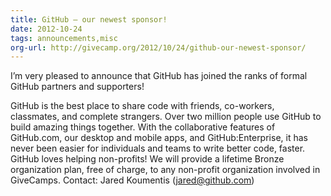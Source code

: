 ```yaml
---
title: GitHub – our newest sponsor!
date: 2012-10-24
tags: announcements,misc
org-url: http://givecamp.org/2012/10/24/github-our-newest-sponsor/
---
```


I’m very pleased to announce that GitHub has joined the ranks of formal GitHub partners and supporters!


GitHub is the best place to share code with friends, co-workers, classmates, and complete strangers. Over two million people use GitHub to build amazing things together. With the collaborative features of GitHub.com, our desktop and mobile apps, and GitHub:Enterprise, it has never been easier for individuals and teams to write better code, faster. GitHub loves helping non-profits! We will provide a lifetime Bronze organization plan, free of charge, to any non-profit organization involved in GiveCamps.
Contact: Jared Koumentis (jared@github.com)


